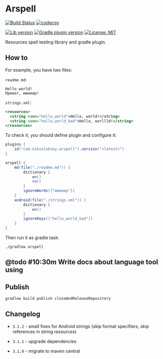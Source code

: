 # Arspell

[![Build Status][build-status-badge]][build-status-link]
[![codecov][codecov-badge]][codecov-link]

[![Lib version][lib-version-badge]][lib-version-link]
[![Gradle plugin version][gradle-plugin-badge]][gradle-plugin-link]
[![License: MIT][license-badge]][license-link]

Resources spell testing library and gradle plugin.

## How to

For example, you have two files:

`readme.md`:
```text
Hello world!
Привет, миииир!
```
`strings.xml`:
```xml
<resources>
  <string name="hello_world">Hello, world!</string>  
  <string name="hello_world_bad">Hello, worllld!</string>
</resources>
```
To check it, you should define plugin and configure it:
```groovy
plugins {
    id("com.nikialeksey.arspell").version("<latest>")
}

arspell {
    md(file("./readme.md")) {
        dictionary {
            en()
            ru()
        }
        ignoreWords(["миииир"])
    }
    android(file("./strings.xml")) {
        dictionary {
            en()
        }
        ignoreKeys(["hello_world_bad"])
    }
}
```

Then run it as gradle task:
```shell
./gradlew arspell
```

## @todo #10:30m Write docs about language tool using

## Publish
```bash
gradlew build publish closeAndReleaseRepository
```

## Changelog
- `3.1.2` - small fixes for Android strings (skip format specifiers, skip 
references in string resources)

- `3.1.1` - upgrade dependencies

- `3.1.0` - migrate to maven central

[build-status-badge]: https://github.com/nikialeksey/arspell/actions/workflows/ci.yml/badge.svg
[build-status-link]: https://github.com/nikialeksey/arspell/actions/
[codecov-badge]: https://codecov.io/gh/nikialeksey/arspell/branch/master/graph/badge.svg
[codecov-link]: https://codecov.io/gh/nikialeksey/arspell
[lib-version-badge]: https://img.shields.io/maven-central/v/com.nikialeksey/arspell.svg?label=lib
[lib-version-link]: https://maven-badges.herokuapp.com/maven-central/com.nikialeksey/arspell
[gradle-plugin-badge]: https://img.shields.io/maven-metadata/v/https/plugins.gradle.org/m2/com/nikialeksey/arspell-plugin-gradle/maven-metadata.xml.svg?label=plugin
[gradle-plugin-link]: https://plugins.gradle.org/plugin/dev.youshallnotpass
[license-badge]: https://img.shields.io/badge/License-MIT-yellow.svg
[license-link]: https://github.com/nikialeksey/arspell/blob/master/LICENSE
